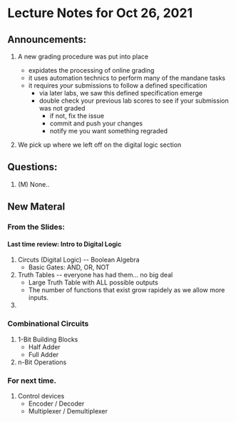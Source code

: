 # Lecture Notes for Oct 26, 2021


## Announcements:
  1. A new grading procedure was put into place
     - expidates the processing of online grading
     - it uses automation technics to perform many of the mandane tasks
     - it requires _your_ submissions to follow a defined specification
       - via later labs, we saw this defined specification emerge
       - double check your previous lab scores to see if your submission was not graded
         - if not, fix the issue
         - commit and push your changes
         - notify me you want something regraded

  1. We pick up where we left off on the digital logic section


## Questions:
   1. (M) None..

## New Materal

### From the Slides:

#### Last time review: Intro to Digital Logic
  1. Circuts (Digital Logic) -- Boolean Algebra
     - Basic Gates: AND, OR, NOT
  1. Truth Tables -- everyone has had them... no big deal
     - Large Truth Table with ALL possible outputs
     - The number of functions that exist grow rapidely as we allow more inputs.
  1. 

### Combinational Circuits
  1. 1-Bit Building Blocks
     - Half Adder
     - Full Adder
  1. n-Bit Operations

### For next time.
  1. Control devices
     - Encoder / Decoder
     - Multiplexer / Demultiplexer

